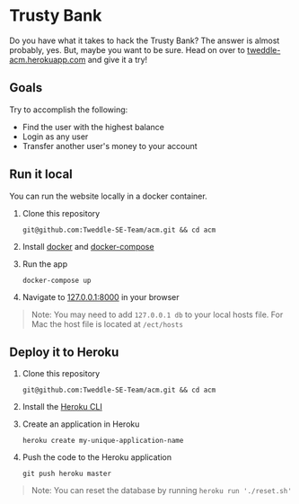 # Trusty Bank
Do you have what it takes to hack the Trusty Bank?  The answer is almost probably, yes.  But, maybe you want to be sure.  Head on over to [tweddle-acm.herokuapp.com](https://tweddle-acm.herokuapp.com/) and give it a try!


## Goals
Try to accomplish the following:

* Find the user with the highest balance
* Login as any user
* Transfer another user's money to your account


## Run it local
You can run the website locally in a docker container.

1. Clone this repository

	```
	git@github.com:Tweddle-SE-Team/acm.git && cd acm
	```

2. Install [docker](https://docs.docker.com/engine/installation/#desktop) and [docker-compose](https://docs.docker.com/compose/install/)

3. Run the app

    ```
    docker-compose up
    ```

4. Navigate to [127.0.0.1:8000](http://127.0.0.1:8000) in your browser

> Note:  You may need to add `127.0.0.1	db` to your local hosts file.  For Mac the host file is located at `/ect/hosts`


## Deploy it to Heroku

1. Clone this repository

	```
	git@github.com:Tweddle-SE-Team/acm.git && cd acm
	```

2. Install the [Heroku CLI](https://devcenter.heroku.com/articles/heroku-cli)

3. Create an application in Heroku

    ```
    heroku create my-unique-application-name
    ```

4. Push the code to the Heroku application

    ```
    git push heroku master
    ```

> Note: You can reset the database by running `heroku run './reset.sh'`